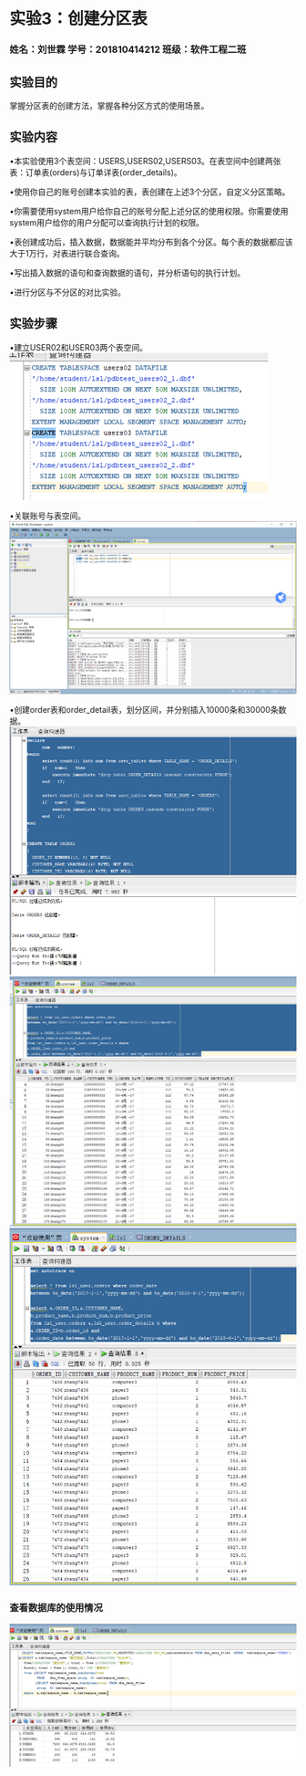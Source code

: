 # 实验3：创建分区表 
### 姓名：刘世霖   学号：201810414212   班级：软件工程二班
## 实验目的
掌握分区表的创建方法，掌握各种分区方式的使用场景。
## 实验内容
•本实验使用3个表空间：USERS,USERS02,USERS03。在表空间中创建两张表：订单表(orders)与订单详表(order_details)。

•使用你自己的账号创建本实验的表，表创建在上述3个分区，自定义分区策略。

•你需要使用system用户给你自己的账号分配上述分区的使用权限。你需要使用system用户给你的用户分配可以查询执行计划的权限。

•表创建成功后，插入数据，数据能并平均分布到各个分区。每个表的数据都应该大于1万行，对表进行联合查询。

•写出插入数据的语句和查询数据的语句，并分析语句的执行计划。

•进行分区与不分区的对比实验。
## 实验步骤
•建立USER02和USER03两个表空间。
![image](创建表空间1.png)

•关联账号与表空间。
![image](关联1.png)

•创建order表和order_detail表，划分区间，并分别插入10000条和30000条数据。
![image](建表及插入数据.png)
![image](查询结果1.png)
![image](查询结果2.png)
### 查看数据库的使用情况
![image](查数据库使用情况.png)